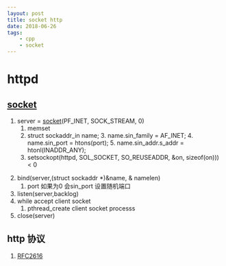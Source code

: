 ```yaml
---
layout: post
title: socket http
date: 2018-06-26
tags:
    - cpp
    - socket
---
```


# httpd
## [socket](http://pubs.opengroup.org/onlinepubs/9699919799/basedefs/sys_socket.h.html)
1. server = [socket](http://pubs.opengroup.org/onlinepubs/9699919799/functions/socket.html)(PF_INET, SOCK_STREAM, 0)
    1. memset
    2. struct sockaddr_in name;
        3. name.sin_family  = AF_INET;
        4. name.sin_port = htons(port);
        5. name.sin_addr.s_addr = htonl(INADDR_ANY);
   6. setsockopt(httpd, SOL_SOCKET, SO_REUSEADDR, &on, sizeof(on))) < 0
<!--more-->
2. bind(server,(struct sockaddr *)&name, & namelen)
    1. port 如果为0 会sin_port 设置随机端口
3. listen(server,backlog)
4. while accept client socket
    1. pthread_create client socket processs
5. close(server)


## http 协议
1. [RFC2616](https://tools.ietf.org/html/rfc2616)


